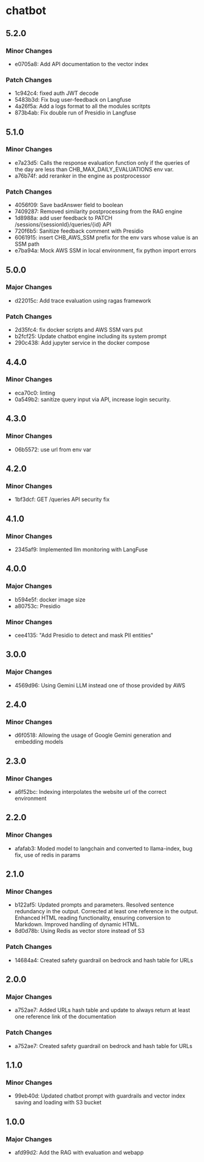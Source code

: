 # chatbot

## 5.2.0

### Minor Changes

- e0705a8: Add API documentation to the vector index

### Patch Changes

- 1c942c4: fixed auth JWT decode
- 5483b3d: Fix bug user-feedback on Langfuse
- 4a26f5a: Add a logs format to all the modules scritpts
- 873b4ab: Fix double run of Presidio in Langfuse

## 5.1.0

### Minor Changes

- e7a23d5: Calls the response evaluation function only if the queries of the day are less than CHB_MAX_DAILY_EVALUATIONS env var.
- a76b74f: add reranker in the engine as postprocessor

### Patch Changes

- 4056f09: Save badAnswer field to boolean
- 7409287: Removed similarity postprocessing from the RAG engine
- 1d8988a: add user feedback to PATCH /sessions/{sessionId}/queries/{id} API
- 720f6b5: Sanitize feedback comment with Presidio
- 6061915: insert CHB_AWS_SSM prefix for the env vars whose value is an SSM path
- e7ba94a: Mock AWS SSM in local environment, fix python import errors

## 5.0.0

### Major Changes

- d22015c: Add trace evaluation using ragas framework

### Patch Changes

- 2d35fc4: fix docker scripts and AWS SSM vars put
- b2fcf25: Update chatbot engine including its system prompt
- 290c438: Add jupyter service in the docker compose

## 4.4.0

### Minor Changes

- eca70c0: linting
- 0a549b2: sanitize query input via API, increase login security.

## 4.3.0

### Minor Changes

- 06b5572: use url from env var

## 4.2.0

### Minor Changes

- 1bf3dcf: GET /queries API security fix

## 4.1.0

### Minor Changes

- 2345af9: Implemented llm monitoring with LangFuse

## 4.0.0

### Major Changes

- b594e5f: docker image size
- a80753c: Presidio

### Minor Changes

- cee4135: "Add Presidio to detect and mask PII entities"

## 3.0.0

### Major Changes

- 4569d96: Using Gemini LLM instead one of those provided by AWS

## 2.4.0

### Minor Changes

- d6f0518: Allowing the usage of Google Gemini generation and embedding models

## 2.3.0

### Minor Changes

- a6f52bc: Indexing interpolates the website url of the correct environment

## 2.2.0

### Minor Changes

- afafab3: Moded model to langchain and converted to llama-index, bug fix, use of redis in params

## 2.1.0

### Minor Changes

- b122af5: Updated prompts and parameters.
  Resolved sentence redundancy in the output.
  Corrected at least one reference in the output.
  Enhanced HTML reading functionality, ensuring conversion to Markdown.
  Improved handling of dynamic HTML.
- 8d0d78b: Using Redis as vector store instead of S3

### Patch Changes

- 14684a4: Created safety guardrail on bedrock and hash table for URLs

## 2.0.0

### Major Changes

- a752ae7: Added URLs hash table and update to always return at least one reference link of the documentation

### Patch Changes

- a752ae7: Created safety guardrail on bedrock and hash table for URLs

## 1.1.0

### Minor Changes

- 99eb40d: Updated chatbot prompt with guardrails and vector index saving and loading with S3 bucket

## 1.0.0

### Major Changes

- afd99d2: Add the RAG with evaluation and webapp
